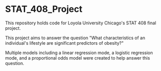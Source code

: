 # STAT_408_Project

This repository holds code for Loyola University Chicago's STAT 408 final project.

This project aims to answer the question "What characteristics of an individual's lifestyle are significant predictors of obesity?"

Multiple models including a linear regression mode, a logistic regression mode, and a proportional odds model were created to help answer this question.
